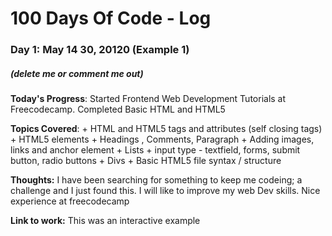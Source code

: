 # 100 Days Of Code - Log

### Day 1: May 14 30, 20120 (Example 1)
##### (delete me or comment me out)

**Today's Progress**: Started Frontend Web Development Tutorials at Freecodecamp. Completed Basic HTML and HTML5

**Topics Covered**: 
    + HTML and HTML5 tags and attributes (self closing tags)
    + HTML5 elements
    + Headings , Comments, Paragraph
    + Adding images, links and anchor element
    + Lists
    + input type - textfield,  forms, submit button, radio buttons
    + Divs
    + Basic HTML5 file syntax / structure

**Thoughts:** I have been searching for something to keep me codeing; a challenge and I just found this. 
I will like to improve my web Dev skills. Nice experience at freecodecamp

**Link to work:** This was an interactive example
